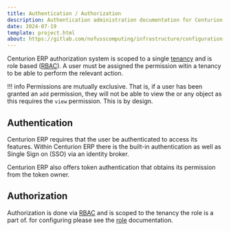 ```yaml
---
title: Authentication / Authorization
description: Authentication administration documentation for Centurion ERP by No Fuss Computing
date: 2024-07-19
template: project.html
about: https://gitlab.com/nofusscomputing/infrastructure/configuration-management/centurion_erp
---
```


Centurion ERP authorization system is scoped to a single [tenancy](../user/access/tenant.md) and is role based ([RBAC](../user/access/role.md)). A user must be assigned the permission witin a tenancy to be able to perform the relevant action.

!!! info
    Permissions are mutually exclusive. That is, if a user has been granted an `add` permission, they will not be able to view the or any object as this requires the `view` permission. This is by design.


## Authentication

Centurion ERP requires that the user be authenticated to access its features. Within Centurion ERP there is the built-in authentication as well as Single Sign on (SSO) via an identity broker.

Centurion ERP also offers token authentication that obtains its permission from the token owner.


## Authorization

Authorization is done via [RBAC](../user/access/role.md) and is scoped to the tenancy the role is a part of. for configuring please see the [role](../user/access/role.md) documentation.
